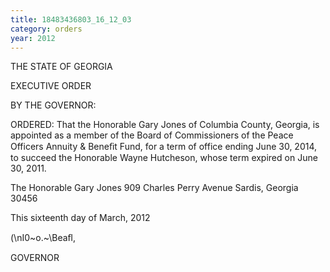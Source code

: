 ```yaml
---
title: 18483436803_16_12_03
category: orders
year: 2012
---
```

 

THE STATE OF GEORGIA

EXECUTIVE ORDER

BY THE GOVERNOR:

ORDERED: That the Honorable Gary Jones of Columbia County, Georgia, is
appointed as a member of the Board of Commissioners of the Peace
Officers Annuity & Beneﬁt Fund, for a term of office ending June
30, 2014, to succeed the Honorable Wayne Hutcheson, whose term
expired on June 30, 2011.

The Honorable Gary Jones
909 Charles Perry Avenue
Sardis, Georgia 30456

This sixteenth day of March, 2012

\(\nI0~o.~\Beaﬂ,

GOVERNOR

